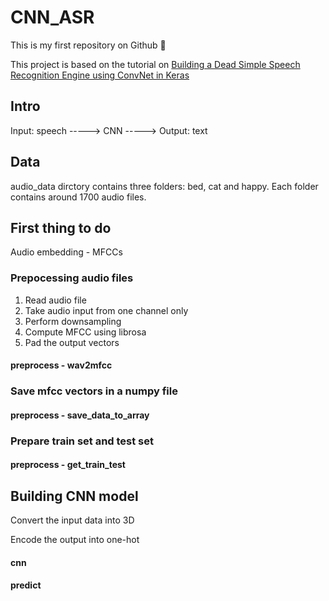 # CNN_ASR

This is my first repository on Github :hatching_chick:

This project is based on the tutorial on [Building a Dead Simple Speech Recognition Engine using ConvNet in Keras](https://blog.manash.me/building-a-dead-simple-word-recognition-engine-using-convnet-in-keras-25e72c19c12b)

## Intro
Input: speech -----> CNN -----> Output: text

## Data
audio_data dirctory contains three folders: bed, cat and happy. Each folder contains around 1700 audio files.

## First thing to do
Audio embedding - MFCCs
### Prepocessing audio files
1. Read audio file
2. Take audio input from one channel only
3. Perform downsampling
4. Compute MFCC using librosa
5. Pad the output vectors 
#### preprocess - wav2mfcc
### Save mfcc vectors in a numpy file
#### preprocess - save_data_to_array
### Prepare train set and test set
#### preprocess - get_train_test

## Building CNN model
Convert the input data into 3D

Encode the output into one-hot
#### cnn
#### predict
